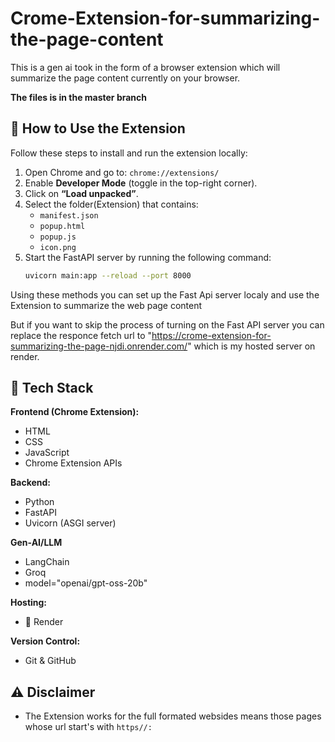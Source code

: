# Crome-Extension-for-summarizing-the-page-content
This is a gen ai took in the form of a browser extension which will summarize the page content currently on your browser. 

**The files is in the master branch**

## 🚀 How to Use the Extension

Follow these steps to install and run the extension locally:

1. Open Chrome and go to: `chrome://extensions/`
2. Enable **Developer Mode** (toggle in the top-right corner).
3. Click on **“Load unpacked”**.
4. Select the folder(Extension) that contains:
   - `manifest.json`
   - `popup.html`
   - `popup.js`
   - `icon.png`
5. Start the FastAPI server by running the following command:
   ```bash
   uvicorn main:app --reload --port 8000
   
Using these methods you can set up the Fast Api server localy and use the Extension to summarize the web page content 

But if you want to skip the process of turning on the Fast API server you can replace the responce fetch url to "https://crome-extension-for-summarizing-the-page-njdi.onrender.com/" which is my hosted server on render.

## 🔧 Tech Stack

**Frontend (Chrome Extension):**
- HTML
- CSS
- JavaScript
- Chrome Extension APIs

**Backend:**
- Python
- FastAPI
- Uvicorn (ASGI server)

 **Gen-AI/LLM**
- LangChain
- Groq
- model="openai/gpt-oss-20b"

**Hosting:**
- 🚀 Render

**Version Control:**
- Git & GitHub

## ⚠️ Disclaimer
- The Extension works for the full formated websides means those pages whose url start's with `https//:`

